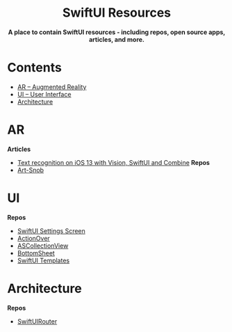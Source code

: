 <h1 align="center">SwiftUI Resources</h1>
<div align="center"><strong>A place to contain SwiftUI resources - including repos, open source apps, articles, and more.</strong></div>

# Contents
- [AR – Augmented Reality](#ar)
- [UI – User Interface](#ui)
- [Architecture](#architecture)


# AR
**Articles**
- [Text recognition on iOS 13 with Vision, SwiftUI and Combine](https://martinmitrevski.com/2019/06/16/text-recognition-on-ios-13-with-vision-swiftui-and-combine/)
**Repos**
- [Art-Snob](https://github.com/cammyp/Art-Snob)

# UI
**Repos**
- [SwiftUI Settings Screen](https://github.com/rudrankriyam/SwiftUI-Settings-Screen)
- [ActionOver](https://github.com/AndreaMiotto/ActionOver)
- [ASCollectionView](https://github.com/apptekstudios/ASCollectionView)
- [BottomSheet](https://github.com/weitieda/BottomSheet)
- [SwiftUI Templates](https://github.com/malach1/SwiftUI_Templates)

# Architecture
**Repos**
- [SwiftUIRouter](https://github.com/frzi/SwiftUIRouter)
